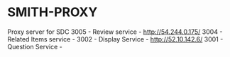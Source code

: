 # SMITH-PROXY
Proxy server for SDC 
3005 - Review service - http://54.244.0.175/
3004 - Related Items service -
3002 - Display Service - http://52.10.142.6/
3001 - Question Service -
